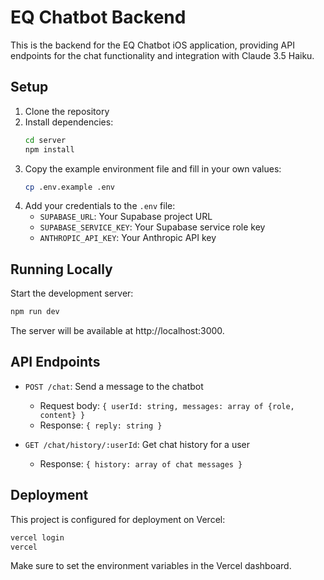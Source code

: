 # EQ Chatbot Backend

This is the backend for the EQ Chatbot iOS application, providing API endpoints for the chat functionality and integration with Claude 3.5 Haiku.

## Setup

1. Clone the repository
2. Install dependencies:
   ```bash
   cd server
   npm install
   ```
3. Copy the example environment file and fill in your own values:
   ```bash
   cp .env.example .env
   ```
4. Add your credentials to the `.env` file:
   - `SUPABASE_URL`: Your Supabase project URL
   - `SUPABASE_SERVICE_KEY`: Your Supabase service role key
   - `ANTHROPIC_API_KEY`: Your Anthropic API key

## Running Locally

Start the development server:
```bash
npm run dev
```

The server will be available at http://localhost:3000.

## API Endpoints

- `POST /chat`: Send a message to the chatbot
  - Request body: `{ userId: string, messages: array of {role, content} }`
  - Response: `{ reply: string }`

- `GET /chat/history/:userId`: Get chat history for a user
  - Response: `{ history: array of chat messages }`

## Deployment

This project is configured for deployment on Vercel:

```bash
vercel login
vercel
```

Make sure to set the environment variables in the Vercel dashboard.
